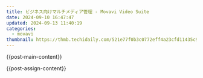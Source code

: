 ```yaml
---
title: ビジネス向けマルチメディア管理 - Movavi Video Suite
date: 2024-09-10 16:47:47
updated: 2024-09-13 11:40:19
categories:
  - movavi
thumbnail: https://thmb.techidaily.com/521e77f0b3c0772eff4a23cfd11435c9aec9bd0ff071d26df4ceb26b659a82cf.jpg
---
```


{{post-main-content}}

<ins class="adsbygoogle"
     style="display:block"
     data-ad-format="autorelaxed"
     data-ad-client="ca-pub-7571918770474297"
     data-ad-slot="1223367746"></ins>

{{post-assign-content}}

<ins class="adsbygoogle"
     style="display:block"
     data-ad-client="ca-pub-7571918770474297"
     data-ad-slot="8358498916"
     data-ad-format="auto"
     data-full-width-responsive="true"></ins>
